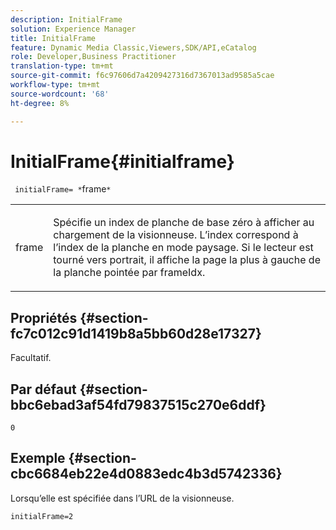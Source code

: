 ```yaml
---
description: InitialFrame
solution: Experience Manager
title: InitialFrame
feature: Dynamic Media Classic,Viewers,SDK/API,eCatalog
role: Developer,Business Practitioner
translation-type: tm+mt
source-git-commit: f6c97606d7a4209427316d7367013ad9585a5cae
workflow-type: tm+mt
source-wordcount: '68'
ht-degree: 8%

---
```



# InitialFrame{#initialframe}

` initialFrame= *`frame`*`

<table id="table_06B5F795889E402FB6BCEA4D882E1422"> 
 <tbody> 
  <tr> 
   <td colname="col1"> <p> <span class="codeph"><span class="varname"> frame</span></span> </p> </td> 
   <td colname="col2"> <p> Spécifie un index de planche de base zéro à afficher au chargement de la visionneuse. L’index correspond à l’index de la planche en mode paysage. Si le lecteur est tourné vers portrait, il affiche la page la plus à gauche de la planche pointée par <span class="codeph"> frameIdx</span>. </p> </td> 
  </tr> 
 </tbody> 
</table>

## Propriétés {#section-fc7c012c91d1419b8a5bb60d28e17327}

Facultatif.

## Par défaut {#section-bbc6ebad3af54fd79837515c270e6ddf}

`0`

## Exemple {#section-cbc6684eb22e4d0883edc4b3d5742336}

Lorsqu’elle est spécifiée dans l’URL de la visionneuse.

```
initialFrame=2
```

